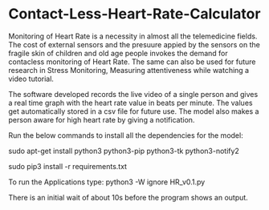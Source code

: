 # Contact-Less-Heart-Rate-Calculator

Monitoring of Heart Rate is a necessity in almost all the telemedicine fields. The cost of external sensors and the presuure appied by the sensors on the fragile skin of children and old age people invokes the demand for contacless monitoring of Heart Rate. The same can also be used for future research in Stress Monitoring, Measuring attentiveness while watching a video tutorial.

The software developed records the live video of a single person and gives a real time graph with the heart rate value in beats per minute. The values get automatically stored in a csv file for future use. The model also makes a person aware for high heart rate by giving a notification.

Run the below commands to install all the dependencies for the model:

sudo apt-get install python3 python3-pip python3-tk python3-notify2

sudo pip3 install -r requirements.txt


To run the Applications type:
python3 -W ignore HR_v0.1.py

There is an initial wait of about 10s before the program shows an output.
